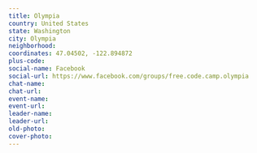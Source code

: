 ```yaml
---
title: Olympia
country: United States
state: Washington
city: Olympia
neighborhood: 
coordinates: 47.04502, -122.894872
plus-code:
social-name: Facebook
social-url: https://www.facebook.com/groups/free.code.camp.olympia
chat-name:
chat-url:
event-name:
event-url:
leader-name:
leader-url:
old-photo: 
cover-photo:
---
```

